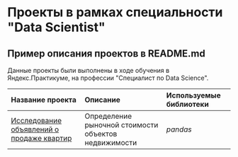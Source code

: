 # Проекты в рамках специальности "Data Scientist"


## Пример описания проектов в README.md

Данные проекты были выполнены в ходе обучения в Яндекс.Практикуме, на профессии "Специалист по Data Science".

| Название проекта | Описание | Используемые библиотеки | 
| :---------------------- | :---------------------- | :---------------------- |
| [Исследование объявлений о продаже квартир](Project_apartments) | Определение рыночной стоимости объектов недвижимости| *pandas* |
